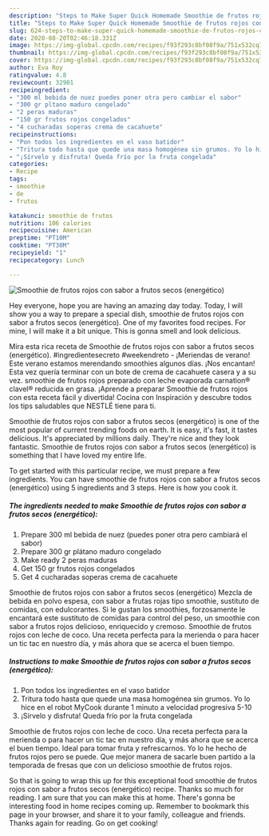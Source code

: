 ```yaml
---
description: "Steps to Make Super Quick Homemade Smoothie de frutos rojos con sabor a frutos secos (energético)"
title: "Steps to Make Super Quick Homemade Smoothie de frutos rojos con sabor a frutos secos (energético)"
slug: 624-steps-to-make-super-quick-homemade-smoothie-de-frutos-rojos-con-sabor-a-frutos-secos-energetico
date: 2020-08-20T02:46:18.331Z
image: https://img-global.cpcdn.com/recipes/f93f293c8bf08f9a/751x532cq70/smoothie-de-frutos-rojos-con-sabor-a-frutos-secos-energetico-foto-principal.jpg
thumbnail: https://img-global.cpcdn.com/recipes/f93f293c8bf08f9a/751x532cq70/smoothie-de-frutos-rojos-con-sabor-a-frutos-secos-energetico-foto-principal.jpg
cover: https://img-global.cpcdn.com/recipes/f93f293c8bf08f9a/751x532cq70/smoothie-de-frutos-rojos-con-sabor-a-frutos-secos-energetico-foto-principal.jpg
author: Eva Roy
ratingvalue: 4.8
reviewcount: 32901
recipeingredient:
- "300 ml bebida de nuez puedes poner otra pero cambiar el sabor"
- "300 gr pltano maduro congelado"
- "2 peras maduras"
- "150 gr frutos rojos congelados"
- "4 cucharadas soperas crema de cacahuete"
recipeinstructions:
- "Pon todos los ingredientes en el vaso batidor"
- "Tritura todo hasta que quede una masa homogénea sin grumos. Yo lo hice en el robot MyCook durante 1 minuto a velocidad progresiva 5-10"
- "¡Sírvelo y disfruta! Queda frío por la fruta congelada"
categories:
- Recipe
tags:
- smoothie
- de
- frutos

katakunci: smoothie de frutos 
nutrition: 106 calories
recipecuisine: American
preptime: "PT10M"
cooktime: "PT30M"
recipeyield: "1"
recipecategory: Lunch

---
```



![Smoothie de frutos rojos con sabor a frutos secos (energético)](https://img-global.cpcdn.com/recipes/f93f293c8bf08f9a/751x532cq70/smoothie-de-frutos-rojos-con-sabor-a-frutos-secos-energetico-foto-principal.jpg)

Hey everyone, hope you are having an amazing day today. Today, I will show you a way to prepare a special dish, smoothie de frutos rojos con sabor a frutos secos (energético). One of my favorites food recipes. For mine, I will make it a bit unique. This is gonna smell and look delicious.

Mira esta rica receta de Smoothie de frutos rojos con sabor a frutos secos (energético). #ingredientesecreto #weekendreto - ¡Meriendas de verano! Este verano estamos merendando smoothies algunos días. ¡Nos encantan! Esta vez quería terminar con un bote de crema de cacahuete casera y a su vez. smoothie de frutos rojos preparado con leche evaporada carnation® clavel® reducida en grasa. ¡Aprende a preparar Smoothie de frutos rojos con esta receta fácil y divertida! Cocina con Inspiración y descubre todos los tips saludables que NESTLÉ tiene para ti.

Smoothie de frutos rojos con sabor a frutos secos (energético) is one of the most popular of current trending foods on earth. It is easy, it's fast, it tastes delicious. It's appreciated by millions daily. They're nice and they look fantastic. Smoothie de frutos rojos con sabor a frutos secos (energético) is something that I have loved my entire life.


To get started with this particular recipe, we must prepare a few ingredients. You can have smoothie de frutos rojos con sabor a frutos secos (energético) using 5 ingredients and 3 steps. Here is how you cook it.

<!--inarticleads1-->

##### The ingredients needed to make Smoothie de frutos rojos con sabor a frutos secos (energético):

1. Prepare 300 ml bebida de nuez (puedes poner otra pero cambiará el sabor)
1. Prepare 300 gr plátano maduro congelado
1. Make ready 2 peras maduras
1. Get 150 gr frutos rojos congelados
1. Get 4 cucharadas soperas crema de cacahuete


Smoothie de frutos rojos con sabor a frutos secos (energético) Mezcla de bebida en polvo espesa, con sabor a frutas rojas tipo smoothie, sustituto de comidas, con edulcorantes. Si le gustan los smoothies, forzosamente le encantará este sustituto de comidas para control del peso, un smoothie con sabor a frutos rojos delicioso, enriquecido y cremoso. Smoothie de frutos rojos con leche de coco. Una receta perfecta para la merienda o para hacer un tic tac en nuestro día, y más ahora que se acerca el buen tiempo. 

<!--inarticleads2-->

##### Instructions to make Smoothie de frutos rojos con sabor a frutos secos (energético):

1. Pon todos los ingredientes en el vaso batidor
1. Tritura todo hasta que quede una masa homogénea sin grumos. Yo lo hice en el robot MyCook durante 1 minuto a velocidad progresiva 5-10
1. ¡Sírvelo y disfruta! Queda frío por la fruta congelada


Smoothie de frutos rojos con leche de coco. Una receta perfecta para la merienda o para hacer un tic tac en nuestro día, y más ahora que se acerca el buen tiempo. Ideal para tomar fruta y refrescarnos. Yo lo he hecho de frutos rojos pero se puede. Que mejor manera de sacarle buen partido a la temporada de fresas que con un delicioso smoothie de frutos rojos. 

So that is going to wrap this up for this exceptional food smoothie de frutos rojos con sabor a frutos secos (energético) recipe. Thanks so much for reading. I am sure that you can make this at home. There's gonna be interesting food in home recipes coming up. Remember to bookmark this page in your browser, and share it to your family, colleague and friends. Thanks again for reading. Go on get cooking!
